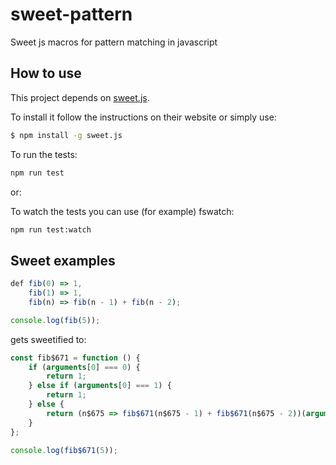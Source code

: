 # sweet-pattern
Sweet js macros for pattern matching in javascript

## How to use
This project depends on [sweet.js](http://sweetjs.org/).

To install it follow the instructions on their website or simply use:
```bash
$ npm install -g sweet.js
```

To run the tests:
```bash
npm run test
```

or:

To watch the tests you can use (for example) fswatch:
```bash
npm run test:watch
```

## Sweet examples
```javascript
def fib(0) => 1,
    fib(1) => 1,
    fib(n) => fib(n - 1) + fib(n - 2);

console.log(fib(5));

```

gets sweetified to:

```javascript
const fib$671 = function () {
    if (arguments[0] === 0) {
        return 1;
    } else if (arguments[0] === 1) {
        return 1;
    } else {
        return (n$675 => fib$671(n$675 - 1) + fib$671(n$675 - 2))(arguments[0]);
    }
};

console.log(fib$671(5));
```
